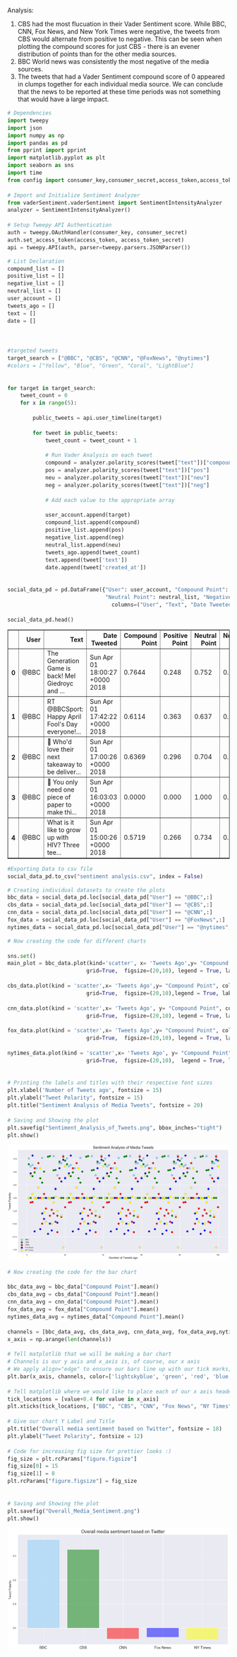 
Analysis:
1. CBS had the most flucuation in their Vader Sentiment score. While BBC, CNN, Fox News, and New York Times were negative, the tweets from CBS would alternate from positive to negative. This can be seen when plotting the compound scores for just CBS - there is an evener distribution of points than for the other media sources.
2. BBC World news was consistently the most negative of the media sources.
3. The tweets that had a Vader Sentiment compound score of 0 appeared in clumps together for each individual media source. We can conclude that the news to be reported at these time periods was not something that would have a large impact.


```python
# Dependencies
import tweepy
import json
import numpy as np
import pandas as pd
from pprint import pprint
import matplotlib.pyplot as plt
import seaborn as sns
import time
from config import consumer_key,consumer_secret,access_token,access_token_secret

# Import and Initialize Sentiment Analyzer
from vaderSentiment.vaderSentiment import SentimentIntensityAnalyzer
analyzer = SentimentIntensityAnalyzer()

# Setup Tweepy API Authentication
auth = tweepy.OAuthHandler(consumer_key, consumer_secret)
auth.set_access_token(access_token, access_token_secret)
api = tweepy.API(auth, parser=tweepy.parsers.JSONParser())

```


```python
# List Declaration
compound_list = []
positive_list = []
negative_list = []
neutral_list = []
user_account = []
tweets_ago = []
text = []
date = []



#targeted tweets
target_search = ["@BBC", "@CBS", "@CNN", "@FoxNews", "@nytimes"]
#colors = ["Yellow", "Blue", "Green", "Coral", "LightBlue"]


for target in target_search:
    tweet_count = 0
    for x in range(5):
        
        public_tweets = api.user_timeline(target)

        for tweet in public_tweets:
            tweet_count = tweet_count + 1

            # Run Vader Analysis on each tweet
            compound = analyzer.polarity_scores(tweet["text"])["compound"]
            pos = analyzer.polarity_scores(tweet["text"])["pos"]
            neu = analyzer.polarity_scores(tweet["text"])["neu"]
            neg = analyzer.polarity_scores(tweet["text"])["neg"]

            # Add each value to the appropriate array
            
            user_account.append(target)
            compound_list.append(compound)
            positive_list.append(pos)
            negative_list.append(neg)
            neutral_list.append(neu)
            tweets_ago.append(tweet_count)
            text.append(tweet['text'])
            date.append(tweet['created_at'])


social_data_pd = pd.DataFrame({"User": user_account, "Compound Point": compound_list, "Positive Point": positive_list, 
                               "Neutral Point": neutral_list, "Negative Point": negative_list, "Tweets Ago":tweets_ago , "Text":text, "Date Tweeted":date}, 
                                 columns=("User", "Text", "Date Tweeted", "Compound Point",  "Positive Point" ,"Neutral Point", "Negative Point", "Tweets Ago"))          

social_data_pd.head()
```




<div>
<style scoped>
    .dataframe tbody tr th:only-of-type {
        vertical-align: middle;
    }

    .dataframe tbody tr th {
        vertical-align: top;
    }

    .dataframe thead th {
        text-align: right;
    }
</style>
<table border="1" class="dataframe">
  <thead>
    <tr style="text-align: right;">
      <th></th>
      <th>User</th>
      <th>Text</th>
      <th>Date Tweeted</th>
      <th>Compound Point</th>
      <th>Positive Point</th>
      <th>Neutral Point</th>
      <th>Negative Point</th>
      <th>Tweets Ago</th>
    </tr>
  </thead>
  <tbody>
    <tr>
      <th>0</th>
      <td>@BBC</td>
      <td>The Generation Game is back! Mel Giedroyc and ...</td>
      <td>Sun Apr 01 18:00:27 +0000 2018</td>
      <td>0.7644</td>
      <td>0.248</td>
      <td>0.752</td>
      <td>0.0</td>
      <td>1</td>
    </tr>
    <tr>
      <th>1</th>
      <td>@BBC</td>
      <td>RT @BBCSport: Happy April Fool's Day everyone!...</td>
      <td>Sun Apr 01 17:42:22 +0000 2018</td>
      <td>0.6114</td>
      <td>0.363</td>
      <td>0.637</td>
      <td>0.0</td>
      <td>2</td>
    </tr>
    <tr>
      <th>2</th>
      <td>@BBC</td>
      <td>🤖 Who'd love their next takeaway to be deliver...</td>
      <td>Sun Apr 01 17:00:26 +0000 2018</td>
      <td>0.6369</td>
      <td>0.296</td>
      <td>0.704</td>
      <td>0.0</td>
      <td>3</td>
    </tr>
    <tr>
      <th>3</th>
      <td>@BBC</td>
      <td>🐰 You only need one piece of paper to make thi...</td>
      <td>Sun Apr 01 16:03:03 +0000 2018</td>
      <td>0.0000</td>
      <td>0.000</td>
      <td>1.000</td>
      <td>0.0</td>
      <td>4</td>
    </tr>
    <tr>
      <th>4</th>
      <td>@BBC</td>
      <td>What is it like to grow up with HIV? Three tee...</td>
      <td>Sun Apr 01 15:00:26 +0000 2018</td>
      <td>0.5719</td>
      <td>0.266</td>
      <td>0.734</td>
      <td>0.0</td>
      <td>5</td>
    </tr>
  </tbody>
</table>
</div>




```python
#Exporting Data to csv file
social_data_pd.to_csv("sentiment analysis.csv", index = False)
```


```python
# Creating individual datasets to create the plots
bbc_data = social_data_pd.loc[social_data_pd["User"] == "@BBC",:]
cbs_data = social_data_pd.loc[social_data_pd["User"] == "@CBS",:]
cnn_data = social_data_pd.loc[social_data_pd["User"] == "@CNN",:]
fox_data = social_data_pd.loc[social_data_pd["User"] == "@FoxNews",:]
nytimes_data = social_data_pd.loc[social_data_pd["User"] == "@nytimes",:]
```


```python
# Now creating the code for different charts

sns.set()
main_plot = bbc_data.plot(kind='scatter', x= 'Tweets Ago',y= "Compound Point", color = "lightskyblue",edgecolors="black", 
                         grid=True,  figsize=(20,10), legend = True, label = "BBC", s = 100)                                           

cbs_data.plot(kind = 'scatter',x= 'Tweets Ago',y= "Compound Point", color = "green",edgecolors="black", 
                         grid=True,  figsize=(20,10),legend = True, label = "CBS", s = 100, ax = main_plot )  
                         
cnn_data.plot(kind = 'scatter',x= 'Tweets Ago', y= "Compound Point", color = "red",edgecolors="black", 
                         grid=True,  figsize=(20,10), legend = True, label = "CNN", s = 100, ax = main_plot )
                         
fox_data.plot(kind = 'scatter',x= 'Tweets Ago',y= "Compound Point", color = "blue",edgecolors="black", 
                         grid=True,  figsize=(20,10), legend = True, label = "Fox News", s = 100, ax = main_plot ) 
                         
nytimes_data.plot(kind = 'scatter',x= 'Tweets Ago', y= "Compound Point", color = "yellow",edgecolors="black", 
                         grid=True,  figsize=(20,10),  legend = True, label = "NY Times", s =100, ax = main_plot )


# Printing the labels and titles with their respective font sizes
plt.xlabel('Number of Tweets ago', fontsize = 15)
plt.ylabel("Tweet Polarity", fontsize = 15)
plt.title("Sentiment Analysis of Media Tweets", fontsize = 20)

# Saving and Showing the plot
plt.savefig("Sentiment_Analysis_of_Tweets.png", bbox_inches="tight")
plt.show()
```


![png](output_5_0.png)



```python
# Now creating the code for the bar chart

bbc_data_avg = bbc_data["Compound Point"].mean()
cbs_data_avg = cbs_data["Compound Point"].mean()
cnn_data_avg = cnn_data["Compound Point"].mean()
fox_data_avg = fox_data["Compound Point"].mean()
nytimes_data_avg = nytimes_data["Compound Point"].mean()

channels = [bbc_data_avg, cbs_data_avg, cnn_data_avg, fox_data_avg,nytimes_data_avg]
x_axis = np.arange(len(channels))

# Tell matplotlib that we will be making a bar chart
# Channels is our y axis and x_axis is, of course, our x axis
# We apply align="edge" to ensure our bars line up with our tick marks, and we assign respective colors
plt.bar(x_axis, channels, color=['lightskyblue', 'green', 'red', 'blue', 'yellow'], alpha=0.5, align="edge")

# Tell matplotlib where we would like to place each of our x axis headers
tick_locations = [value+0.4 for value in x_axis]
plt.xticks(tick_locations, ["BBC", "CBS", "CNN", "Fox News", "NY Times"], fontsize = 15)

# Give our chart Y Label and Title
plt.title("Overall media sentiment based on Twitter", fontsize = 18)
plt.ylabel("Tweet Polarity", fontsize = 12)

# Code for increasing fig size for prettier looks :)
fig_size = plt.rcParams["figure.figsize"]
fig_size[0] = 15 
fig_size[1] = 8
plt.rcParams["figure.figsize"] = fig_size


# Saving and Showing the plot
plt.savefig("Overall_Media_Sentiment.png")
plt.show()

```


![png](output_6_0.png)

